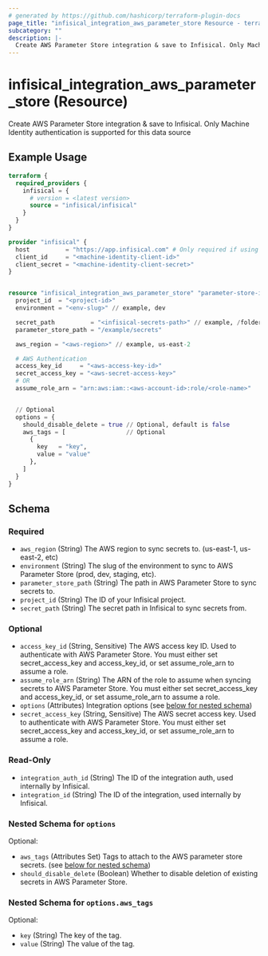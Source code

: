 ```yaml
---
# generated by https://github.com/hashicorp/terraform-plugin-docs
page_title: "infisical_integration_aws_parameter_store Resource - terraform-provider-infisical"
subcategory: ""
description: |-
  Create AWS Parameter Store integration & save to Infisical. Only Machine Identity authentication is supported for this data source
---
```


# infisical_integration_aws_parameter_store (Resource)

Create AWS Parameter Store integration & save to Infisical. Only Machine Identity authentication is supported for this data source

## Example Usage

```terraform
terraform {
  required_providers {
    infisical = {
      # version = <latest version>
      source = "infisical/infisical"
    }
  }
}

provider "infisical" {
  host          = "https://app.infisical.com" # Only required if using self hosted instance of Infisical, default is https://app.infisical.com
  client_id     = "<machine-identity-client-id>"
  client_secret = "<machine-identity-client-secret>"
}


resource "infisical_integration_aws_parameter_store" "parameter-store-integration" {
  project_id  = "<project-id>"
  environment = "<env-slug>" // example, dev

  secret_path          = "<infisical-secrets-path>" // example, /folder, or /
  parameter_store_path = "/example/secrets"

  aws_region = "<aws-region>" // example, us-east-2

  # AWS Authentication
  access_key_id     = "<aws-access-key-id>"
  secret_access_key = "<aws-secret-access-key>"
  # OR
  assume_role_arn = "arn:aws:iam::<aws-account-id>:role/<role-name>"


  // Optional
  options = {
    should_disable_delete = true // Optional, default is false
    aws_tags = [                 // Optional
      {
        key   = "key",
        value = "value"
      },
    ]
  }
}
```

<!-- schema generated by tfplugindocs -->
## Schema

### Required

- `aws_region` (String) The AWS region to sync secrets to. (us-east-1, us-east-2, etc)
- `environment` (String) The slug of the environment to sync to AWS Parameter Store (prod, dev, staging, etc).
- `parameter_store_path` (String) The path in AWS Parameter Store to sync secrets to.
- `project_id` (String) The ID of your Infisical project.
- `secret_path` (String) The secret path in Infisical to sync secrets from.

### Optional

- `access_key_id` (String, Sensitive) The AWS access key ID. Used to authenticate with AWS Parameter Store. You must either set secret_access_key and access_key_id, or set assume_role_arn to assume a role.
- `assume_role_arn` (String) The ARN of the role to assume when syncing secrets to AWS Parameter Store. You must either set secret_access_key and access_key_id, or set assume_role_arn to assume a role.
- `options` (Attributes) Integration options (see [below for nested schema](#nestedatt--options))
- `secret_access_key` (String, Sensitive) The AWS secret access key. Used to authenticate with AWS Parameter Store. You must either set secret_access_key and access_key_id, or set assume_role_arn to assume a role.

### Read-Only

- `integration_auth_id` (String) The ID of the integration auth, used internally by Infisical.
- `integration_id` (String) The ID of the integration, used internally by Infisical.

<a id="nestedatt--options"></a>
### Nested Schema for `options`

Optional:

- `aws_tags` (Attributes Set) Tags to attach to the AWS parameter store secrets. (see [below for nested schema](#nestedatt--options--aws_tags))
- `should_disable_delete` (Boolean) Whether to disable deletion of existing secrets in AWS Parameter Store.

<a id="nestedatt--options--aws_tags"></a>
### Nested Schema for `options.aws_tags`

Optional:

- `key` (String) The key of the tag.
- `value` (String) The value of the tag.
